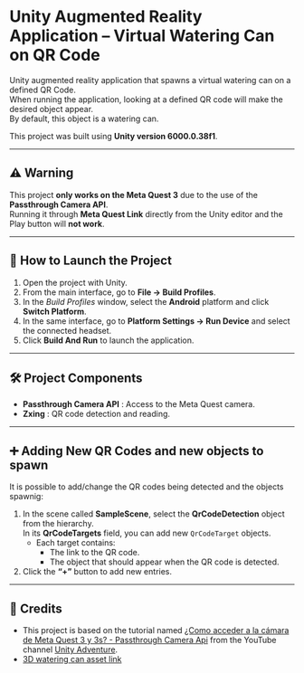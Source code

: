 # Unity Augmented Reality Application – Virtual Watering Can on QR Code

Unity augmented reality application that spawns a virtual watering can on a defined QR Code. \
When running the application, looking at a defined QR code will make the desired object appear.  
By default, this object is a watering can.  

This project was built using **Unity version 6000.0.38f1**.

---

## ⚠️ Warning
This project **only works on the Meta Quest 3** due to the use of the **Passthrough Camera API**.  
Running it through **Meta Quest Link** directly from the Unity editor and the Play button will **not work**.

---

## 🚀 How to Launch the Project

1. Open the project with Unity.  
2. From the main interface, go to **File → Build Profiles**.  
3. In the *Build Profiles* window, select the **Android** platform and click **Switch Platform**.  
4. In the same interface, go to **Platform Settings → Run Device** and select the connected headset.  
5. Click **Build And Run** to launch the application.  

---

## 🛠️ Project Components

- **Passthrough Camera API** : Access to the Meta Quest camera.  
- **Zxing** : QR code detection and reading.  

---

## ➕ Adding New QR Codes and new objects to spawn

It is possible to add/change the QR codes being detected and the objects spawnig:

1. In the scene called **SampleScene**, select the **QrCodeDetection** object from the hierarchy. \
In its **QrCodeTargets** field, you can add new `QrCodeTarget` objects.  
   - Each target contains:
     - The link to the QR code.  
     - The object that should appear when the QR code is detected.  
2. Click the **“+”** button to add new entries.   

---

## 🙌 Credits

- This project is based on the tutorial named [¿Como acceder a la cámara de Meta Quest 3 y 3s? - Passthrough Camera Api](https://www.youtube.com/watch?v=GAyt-LP7Bv8) from the YouTube channel [Unity Adventure](https://www.youtube.com/@UnityAdventure).  
- [3D watering can asset link](https://sketchfab.com/3d-models/watering-can-derivative-b2432b27683f46f48cc2b6d532bd5525)  
